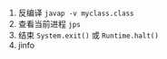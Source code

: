 ###
1. 反编译 `javap -v myclass.class`
2. 查看当前进程 `jps`
3. 结束 `System.exit()` 或 `Runtime.halt()`
4. jinfo